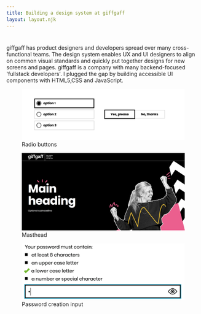 ```yaml
---
title: Building a design system at giffgaff
layout: layout.njk
---
```


<div style="grid-column-gap: 40px; margin-top: 40px" class="two-col">
<div>
giffgaff has product designers and developers spread over many cross-functional teams. The design system enables UX and UI designers to align on common visual standards and quickly put together designs for new screens and pages. giffgaff is a company with many backend-focused 'fullstack developers'. I plugged the gap by building accessible UI components with HTML5,CSS and JavaScript.

</div>

<div>
<figure>
  <img src="/assets/form-elements.png" alt="Screenshot of radio button components">
  <figcaption>Radio buttons</figcaption>
</figure>

<figure>
<img src="/assets/masthead.png" alt="Screenshot of giffgaff masthead component">
  <figcaption>Masthead</figcaption>
</figure>

<figure>
<img src="/assets/password.png" alt="Screenshot of giffgaff password component">
  <figcaption>Password creation input</figcaption>
</figure>
</div>

</div>